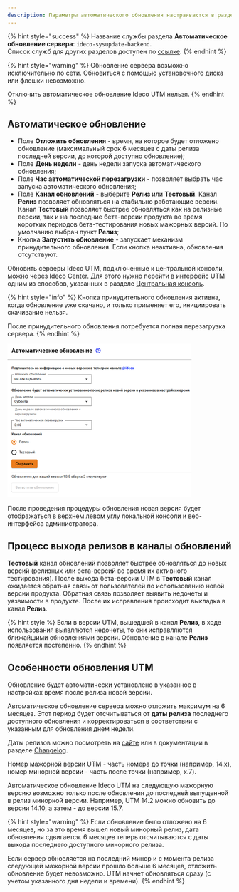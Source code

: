```yaml
---
description: Параметры автоматического обновления настраиваются в разделе Управление сервером -> Автоматическое обновление.
---
```


{% hint style="success" %}
Название службы раздела **Автоматическое обновление сервера**: `ideco-sysupdate-backend`. \
Список служб для других разделов доступен по [ссылке](terminal.md).
{% endhint %}

{% hint style="warning" %}
Обновление сервера возможно исключительно по сети. Обновиться с помощью установочного диска или флешки невозможно.

Отключить автоматическое обновление Ideco UTM нельзя.
{% endhint %}

## Автоматическое обновление

* Поле **Отложить обновления** - время, на которое будет отложено обновление (максимальный срок 6 месяцев с даты релиза последней версии, до которой доступно обновление);
* Поле **День недели** - день недели запуска автоматического обновления;
* Поле **Час автоматической перезагрузки** - позволяет выбрать час запуска автоматического обновления;
* Поле **Канал обновлений** - выберите **Релиз** или **Тестовый**. Канал **Релиз** позволяет обновляться на стабильно работающие версии. Канал **Тестовый** позволяет быстрее обновляться как на релизные версии, так и на последние бета-версии продукта во время коротких периодов бета-тестирования новых мажорных версий. По умолчанию выбран пункт **Релиз**;
* Кнопка **Запустить обновление** - запускает механизм принудительного обновления. Если кнопка неактивна, обновления отсутствуют.

Обновить серверы Ideco UTM, подключенные к центральной консоли, можно через Ideco Center. Для этого нужно перейти в интерфейс UTM одним из способов, указанных в разделе [Центральная консоль](settings\server-management\central-console\README.md). 

{% hint style="info" %}
Кнопка принудительного обновления активна, когда обновление уже скачано, и только применяет его, инициировать скачивание нельзя. 

После принудительного обновления потребуется полная перезагрузка сервера. 
{% endhint %}

![](../../.gitbook/assets/auto-update-server.png)

После проведения процедуры обновления новая версия будет отображаться в верхнем левом углу локальной консоли и веб-интерфейса администратора.

## Процесс выхода релизов в каналы обновлений

**Teстовый** канал обновлений позволяет быстрее обновляться до новых версий (релизных или бета-версий во время их активного тестирования). После выхода бета-версии UTM в **Teстовый** канал ожидается обратная связь от пользователей по использованию новой версии продукта. Обратная связь позволяет выявить недочеты и уязвимости в продукте. После их исправления происходит выкладка в канал **Релиз**.

{% hint style %}
Если в версии UTM, вышедшей в канал **Релиз**, в ходе использования выявляются недочеты, то они исправляются ближайшими обновлениями версии. Обновление в канале **Релиз** появляется постепенно.
{% endhint %}

## Особенности обновления UTM

Обновление будет автоматически установлено в указанное в настройках время после релиза новой версии.

Автоматическое обновление сервера можно отложить максимум на 6 месяцев. Этот период будет отсчитываться от **даты релиза** последнего доступного обновления и корректироваться в соответствии с указанным для обновления днем недели. 

Даты релизов можно посмотреть на [сайте](https://ideco.ru/changelog) или в документации в разделе [Changelog](/changelog/ideco-utm/README.md).

Номер мажорной версии UTM - часть номера до точки (например, 14.x), номер минорной версии - часть после точки (например, x.7).

Автоматическое обновление Ideco UTM на следующую мажорную версию возможно только после обновления до последней выпущенной в релиз минорной версии. Например, UTM 14.2 можно обновить до версии 14.10, а затем - до версии 15.7. 

{% hint style="warning" %}
Если обновление было отложено на 6 месяцев, но за это время вышел новый минорный релиз, дата обновления сдвигается. 6 месяцев теперь отсчитываются с даты выхода последнего доступного минорного релиза.

Если сервер обновляется на последний минор и с момента релиза следующей мажорной версии прошло больше 6 месяцев, отложить обновление будет невозможно. UTM начнет обновляться сразу (с учетом указанного дня недели и времени).
{% endhint %}
